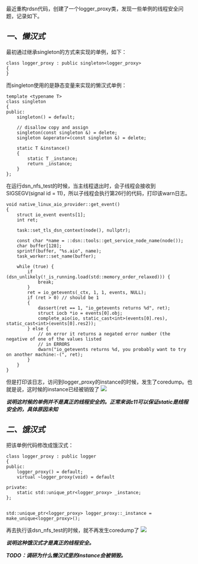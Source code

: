 最近重构rdsn代码，创建了一个logger_proxy类，发现一些单例的线程安全问题，记录如下。

*一、懒汉式*
-------------

最初通过继承singleton的方式来实现的单例，如下：
```
class logger_proxy : public singleton<logger_proxy>
{
}
```
而singleton使用的是静态变量来实现的懒汉式单例：
```
template <typename T>
class singleton
{
public:
    singleton() = default;
 
    // disallow copy and assign
    singleton(const singleton &) = delete;
    singleton &operator=(const singleton &) = delete;
 
    static T &instance()
    {
        static T _instance;
        return _instance;
    }
};
```
在运行dsn\_nfs\_test的时候，当主线程退出时，会子线程会接收到SIGSEGV(signal id = 11)，所以子线程会执行第26行的代码，打印该warn日志。
```
void native_linux_aio_provider::get_event()
{
    struct io_event events[1];
    int ret;
 
    task::set_tls_dsn_context(node(), nullptr);
 
    const char *name = ::dsn::tools::get_service_node_name(node());
    char buffer[128];
    sprintf(buffer, "%s.aio", name);
    task_worker::set_name(buffer);
 
    while (true) {
        if (dsn_unlikely(!_is_running.load(std::memory_order_relaxed))) {
            break;
        }
        ret = io_getevents(_ctx, 1, 1, events, NULL);
        if (ret > 0) // should be 1
        {
            dassert(ret == 1, "io_getevents returns %d", ret);
            struct iocb *io = events[0].obj;
            complete_aio(io, static_cast<int>(events[0].res), static_cast<int>(events[0].res2));
        } else {
            // on error it returns a negated error number (the negative of one of the values listed
            // in ERRORS
            dwarn("io_getevents returns %d, you probably want to try on another machine:-(", ret);
        }
    }
}
```
但是打印该日志，访问到logger_proxy的instance的时候，发生了coredump。也就是说，这时候的instance已经被销毁了
![](../images/sigleton-coredump.png)

***说明这时候的单例并不是真正的线程安全的。正常来说c11可以保证static是线程安全的，具体原因未知***
 
*二、饿汉式*
-------------

把该单例代码修改成饿汉式：
```
class logger_proxy : public logger
{
public:
    logger_proxy() = default;
    virtual ~logger_proxy(void) = default
 
private:
    static std::unique_ptr<logger_proxy> _instance;
};
 
 
std::unique_ptr<logger_proxy> logger_proxy::_instance =  make_unique<logger_proxy>();
```
再去执行该dsn\_nfs\_test的时候，就不再发生coredump了
![](../images/sigleton-not-coredump.png)

***说明这种饿汉式才是真正的线程安全。***

***TODO：调研为什么懒汉式里的instance会被销毁。***


